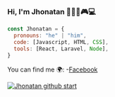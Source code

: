 ### Hi, I'm Jhonatan 👋🧑🏽🎮💻
```js
const Jhonatan = {
  pronouns: "he" | "him",
  code: [Javascript, HTML, CSS],
  tools: [React, Laravel, Node],
}
```

You can find me 🌍:
-[Facebook](https://www.facebook.com/MinosJhonatan/)

[![Jhonatan github start](https://github-readme-stats.vercel.app/api?username=jhontan)](https://github.com/anuraghazra/github-readme-stats)


